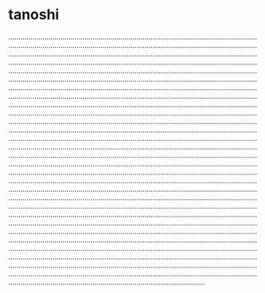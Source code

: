 # tanoshi
..............................................................................................................................................................................................................................................................................................................................................................................................................................................................................................................................................................................................................................................................................................................................................................................................................................................................................................................................................................................................................................................................................................................................................................................................................................................................................................................................................................................................................................................................................................................................................................................................................................................................................................................................................................................................................................................................................................................................................................................................................................................................................................................................................................................................................................................................................................................................................................................................................................................................................................................................................................................................................................................................................................................................................................................................................................................................................................................................................................................................................................................................................................................................................................................................................................................................................................................................................................................................................................................................................................................................................................................................................................................................................................................................................................................................................................................